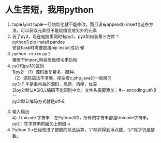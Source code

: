 # 人生苦短，我用python
1. tuple与list
tuple一旦初始化就不能修改，而且没有append() insert()这些方法，可以获取元素但不能赋值变成另外的元素  
2. 装了py3，现在电脑里同时有py2，py3如何装第三方库？  
python3 pip install pandas  
安装flask时需要直接pip install成功 晕
3. python -m xxx.py？  
相当于import,叫做当做模块来启动  
4. py2和py3的区别  
1)py2: （1）源码重复量多，臃肿。  
（2）源码语法不清晰，掺杂着c,php,java的一些陋习  
py3:几乎是重构后的源码，规范，清晰，优美  
2)py2:默认ASKLL编码不能识别中文。文件头需要添加：#-- encoding:utf-8 --  
py3:默认编码方式就是utf-8  
3) 输入输出  
4）Unicode 字符串：在Python3中，所有的字符串都是Unicode字符串。  
py2：在字符串前面加上前缀 u  
5) Python 3.x已经改进了整数的除法运算，“/”除将得到浮点数，“//”除才仍是整数。